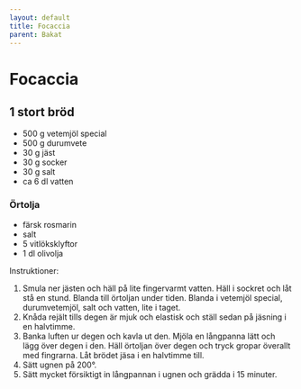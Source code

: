 ```yaml
---
layout: default
title: Focaccia
parent: Bakat
---
```

# Focaccia

## 1 stort bröd

-   500 g vetemjöl special
-   500 g durumvete
-   30 g jäst
-   30 g socker
-   30 g salt
-   ca 6 dl vatten

### Örtolja

-   färsk rosmarin
-   salt
-   5 vitlöksklyftor
-   1 dl olivolja

Instruktioner:

1.  Smula ner jästen och häll på lite fingervarmt vatten. Häll i sockret
    och låt stå en stund. Blanda till örtoljan under tiden. Blanda i
    vetemjöl special, durumvetemjöl, salt och vatten, lite i taget.
2.  Knåda rejält tills degen är mjuk och elastisk och ställ sedan på
    jäsning i en halvtimme.
3.  Banka luften ur degen och kavla ut den. Mjöla en långpanna lätt och
    lägg över degen i den. Häll örtoljan över degen och tryck gropar
    överallt med fingrarna. Låt brödet jäsa i en halvtimme till.
4.  Sätt ugnen på 200°.
5.  Sätt mycket försiktigt in långpannan i ugnen och grädda i 15
    minuter.
